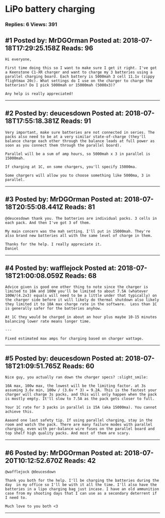 # LiPo battery charging

### Replies: 6 Views: 391

## \#1 Posted by: MrDGOrman Posted at: 2018-07-18T17:29:25.158Z Reads: 96

```
Hi everyone,

First time doing this so I want to make sure I get it right. I've got a Keenstone C1-XR charger and want to charge my 3 batteries using a parallel charging board. Each battery is 5000mah 3 cell 11.1v (zippy flightmax 20c). What settings do I use on the charger to charge the batteries? Do I pick 5000mah or 15000mah (5000x3)?

Any help is really appreciated!
```

---
## \#2 Posted by: deucesdown Posted at: 2018-07-18T17:55:18.381Z Reads: 91

```
Very important, make sure batteries are not connected in series. The packs also need to be at a very similar state-of-charge (they'll balance charge each other through the balance leads at full power as soon as you connect them through the parallel board).

Parallel will be a sum of amp hours, so 5000mah x 3 in parallel is 15000mah.

If charging at 1C, on some chargers, you'll specify 15000ma.

Some chargers will allow you to choose something like 5000ma, 3 in parallel.
```

---
## \#3 Posted by: MrDGOrman Posted at: 2018-07-18T20:55:08.441Z Reads: 81

```
@deucesdown thank you. The batteries are individual packs. 3 cells in each pack. And then I've got 3 of them.

My main concern was the mah setting. I'll put in 15000mah. They're also brand new batteries all with the same level of charge in them.

Thanks for the help. I really appreciate it.
Daniel
```

---
## \#4 Posted by: wafflejock Posted at: 2018-07-18T21:00:08.059Z Reads: 68

```
Advice given is good one other thing to note since the charger is limited to 10A and 100W you'll be limited to about 7.5A (whatever 100W/(4.2x3) equals will need to be a little under that typically) on the charger side before it will likely do thermal shutdown also likely they limited it to 10A max charge rate in the software.  Less than 1C is generally safer for the batteries anyhow.

At 1C they would be charged in about an hour plus maybe 10-15 minutes balancing lower rate means longer time.

---

Fixed estimated max amps for charging based on charger wattage.
```

---
## \#5 Posted by: deucesdown Posted at: 2018-07-18T21:09:51.765Z Reads: 60

```
Nice guy, you actually ran down the charger specs? :slight_smile:

10A max, 100w max, the lowest will be the limiting factor. at 3s assuming 3.6v min, 100w / (3.6v * 3) = 9.2A. This is the fastest your charger will charge 3s packs, and this will only happen when the pack is mostly empty. It'll slow to 7.5A as the pack gets closer to full.

Your 1C rate for 3 packs in parallel is 15A (aka 15000ma). You cannot achieve this.

Aaaand one last safety tip. If using parallel charging, stay in the room and watch the pack. There are many failure modes with parallel charging, even with per-balance wire fuses on the parallel board and top shelf high quality packs. And most of them are scary.
```

---
## \#6 Posted by: MrDGOrman Posted at: 2018-07-20T10:12:52.670Z Reads: 42

```
@wafflejock @deucesdown

Thank you both for the help. I'll be charging the batteries during the day  in my office so I'll be with it all the time. I'll also have the batteries in a lipo charging bag just incase. I have an old ammunition case from my shooting days that I can use as a secondary deterrent if I need to.

Much love to you both <3
```

---
